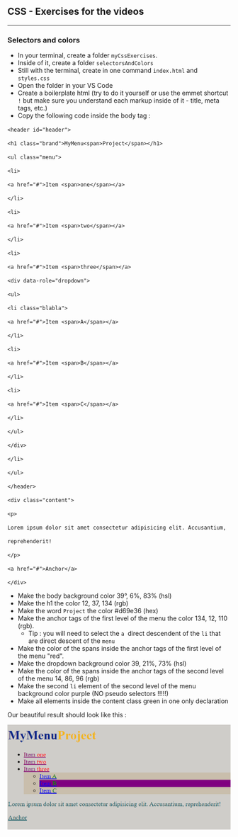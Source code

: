## CSS - Exercises for the videos

---

### Selectors and colors

- In your terminal, create a folder `myCssExercises`.
- Inside of it, create a folder `selectorsAndColors`
- Still with the terminal, create in one command `index.html` and `styles.css`
- Open the folder in your VS Code
- Create a boilerplate html (try to do it yourself or use the emmet shortcut  `!` but make sure you understand each markup inside of it - title, meta tags, etc.)
- Copy the following code inside the body tag :

`<header id="header">`

`<h1 class="brand">MyMenu<span>Project</span></h1>`

`<ul class="menu">`

`<li>`

`<a href="#">Item <span>one</span></a>`

`</li>`

`<li>`

`<a href="#">Item <span>two</span></a>`

`</li>`

`<li>`

`<a href="#">Item <span>three</span></a>`

`<div data-role="dropdown">`

`<ul>`

`<li class="blabla">`

`<a href="#">Item <span>A</span></a>`

`</li>`

`<li>`

`<a href="#">Item <span>B</span></a>`

`</li>`

`<li>`

`<a href="#">Item <span>C</span></a>`

`</li>`

`</ul>`

`</div>`

`</li>`

`</ul>`

`</header>`

`<div class="content">`

`<p>`

`Lorem ipsum dolor sit amet consectetur adipisicing elit. Accusantium,`

`reprehenderit!`

`</p>`

`<a href="#">Anchor</a>`

`</div>`

- Make the body background color 39°, 6%, 83% (hsl)
- Make the h1 the color 12, 37, 134 (rgb)
- Make the word `Project` the color #d69e36 (hex)
- Make the anchor tags of the first level of the menu the color 134, 12, 110 (rgb).
  - Tip : you will need to select the `a`  direct descendent of the `li` that are direct descent of the `menu`
- Make the color of the spans inside the anchor tags of the first level of the menu "red".
- Make the dropdown background color 39, 21%, 73% (hsl)
- Make the color of the spans inside the anchor tags of the second level of the menu 14, 86, 96 (rgb)
- Make the second `li` element of the second level of the menu background color purple (NO pseudo selectors !!!!!)
- Make all elements inside the content class green in one only declaration

Our beautiful result should look like this :

![Alt text](image.png)
